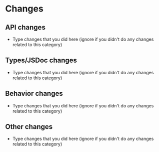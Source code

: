 # Changes

## API changes

- Type changes that you did here (ignore if you didn't do any changes related to this category)

## Types/JSDoc changes

- Type changes that you did here (ignore if you didn't do any changes related to this category)

## Behavior changes

- Type changes that you did here (ignore if you didn't do any changes related to this category)

## Other changes

- Type changes that you did here (ignore if you didn't do any changes related to this category)
